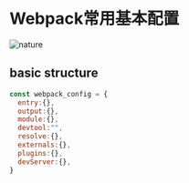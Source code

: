 # Webpack常用基本配置

![nature][nature]
## basic structure
```javascript
const webpack_config = {
  entry:{},
  output:{},
  module:{},
  devtool:"",
  resolve:{},
  externals:{},
  plugins:{},
  devServer:{},
}
```
[nature]:https://unsplash.it/g/980/100/?random